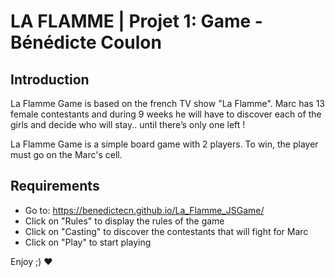 # LA FLAMME | Projet 1: Game - Bénédicte Coulon

## Introduction

La Flamme Game is based on the french TV show "La Flamme". Marc has 13 female contestants and during 9 weeks he will have to discover each of the girls and decide who will stay.. until there’s only one left !

La Flamme Game is a simple board game with 2 players. To win, the player must go on the Marc's cell.

## Requirements

- Go to: https://benedictecn.github.io/La_Flamme_JSGame/
- Click on "Rules" to display the rules of the game
- Click on "Casting" to discover the contestants that will fight for Marc
- Click on "Play" to start playing

Enjoy ;) :heart:
